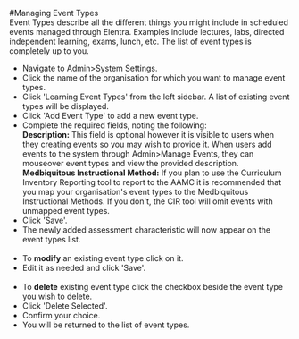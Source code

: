 #Managing Event Types  
Event Types describe all the different things you might include in scheduled events managed through Elentra.  Examples include lectures, labs, directed independent learning, exams, lunch, etc.  The list of event types is completely up to you.  

* Navigate to Admin>System Settings.
* Click the name of the organisation for which you want to manage event types.
* Click 'Learning Event Types' from the left sidebar.  A list of existing event types will be displayed.
* Click 'Add Event Type' to add a new event type.
* Complete the required fields, noting the following:  
**Description:** This field is optional however it is visible to users when they creating events so you may wish to provide it.  When users add events to the system through Admin>Manage Events, they can mouseover event types and view the provided description.  
**Medbiquitous Instructional Method:**  If you plan to use the Curriculum Inventory Reporting tool to report to the AAMC it is recommended that you map your organisation's event types to the Medbiquitous Instructional Methods.  If you don't, the CIR tool will omit events with unmapped event types.
* Click 'Save'.
* The newly added assessment characteristic will now appear on the event types list.  
&nbsp;
* To **modify** an existing event type click on it.
* Edit it as needed and click 'Save'.  
&nbsp;
* To **delete** existing event type click the checkbox beside the event type you wish to delete.
* Click 'Delete Selected'.
* Confirm your choice.
* You will be returned to the list of event types.
